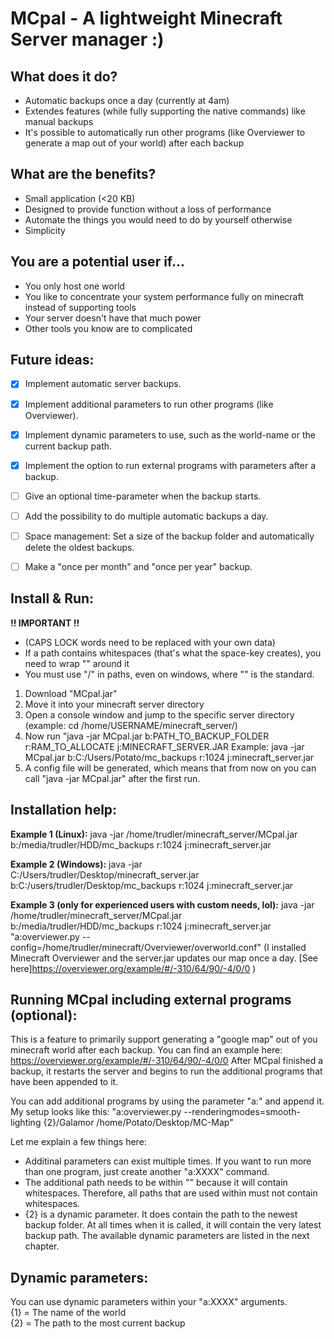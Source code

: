# MCpal - A lightweight Minecraft Server manager :)

## What does it do?
- Automatic backups once a day (currently at 4am)
- Extendes features (while fully supporting the native commands) like manual backups
- It's possible to automatically run other programs (like Overviewer to generate a map out of your world) after each backup

## What are the benefits?
- Small application (<20 KB)
- Designed to provide function without a loss of performance
- Automate the things you would need to do by yourself otherwise
- Simplicity

## You are a potential user if...
- You only host one world
- You like to concentrate your system performance fully on minecraft instead of supporting tools
- Your server doesn't have that much power
- Other tools you know are to complicated

## Future ideas:
- [x] Implement automatic server backups.
- [x] Implement additional parameters to run other programs (like Overviewer).
- [x] Implement dynamic parameters to use, such as the world-name or the current backup path.
- [x] Implement the option to run external programs with parameters after a backup.
- [ ] Give an optional time-parameter when the backup starts.
- [ ] Add the possibility to do multiple automatic backups a day.
- [ ] Space management: Set a size of the backup folder and automatically delete the oldest backups.
- [ ] Make a "once per month" and "once per year" backup.


## Install & Run:
**!! IMPORTANT !!**
- (CAPS LOCK words need to be replaced with your own data)
- If a path contains whitespaces (that's what the space-key creates), you need to wrap "" around it
- You must use "/" in paths, even on windows, where "\" is the standard.

1. Download "MCpal.jar"
2. Move it into your minecraft server directory
3. Open a console window and jump to the specific server directory (example: cd /home/USERNAME/minecraft_server/)
4. Now run "java -jar MCpal.jar b:PATH_TO_BACKUP_FOLDER r:RAM_TO_ALLOCATE j:MINECRAFT_SERVER.JAR
Example: java -jar MCpal.jar b:C:/Users/Potato/mc_backups r:1024 j:minecraft_server.jar
5. A config file will be generated, which means that from now on you can call "java -jar MCpal.jar" after the first run.

## Installation help:

**Example 1 (Linux):** java -jar /home/trudler/minecraft_server/MCpal.jar b:/media/trudler/HDD/mc_backups r:1024 j:minecraft_server.jar

**Example 2 (Windows):** java -jar C:/Users/trudler/Desktop/minecraft_server.jar b:C:/users/trudler/Desktop/mc_backups r:1024 j:minecraft_server.jar

**Example 3 (only for experienced users with custom needs, lol):** java -jar /home/trudler/minecraft_server/MCpal.jar b:/media/trudler/HDD/mc_backups r:1024 j:minecraft_server.jar "a:overviewer.py --config=/home/trudler/minecraft/Overviewer/overworld.conf"
(I installed Minecraft Overviewer and the server.jar updates our map once a day. [See here]https://overviewer.org/example/#/-310/64/90/-4/0/0 )


## Running MCpal including external programs (optional):
This is a feature to primarily support generating a "google map" out of you minecraft world after each backup. You can find an
example here: https://overviewer.org/example/#/-310/64/90/-4/0/0
After MCpal finished a backup, it restarts the server and begins to run the additional programs that have been appended
to it.

You can add additional programs by using the parameter "a:" and append it. My setup looks like this:
"a:overviewer.py --renderingmodes=smooth-lighting {2}/Galamor /home/Potato/Desktop/MC-Map"

Let me explain a few things here:
- Additinal parameters can exist multiple times. If you want to run more than one program, just create another "a:XXXX" command.
- The additional path needs to be within "" because it will contain whitespaces. Therefore, all paths that are used within must not contain whitespaces.
- {2} is a dynamic parameter. It does contain the path to the newest backup folder. At all times when it is called, it will contain the very latest backup path. The available dynamic parameters are listed in the next chapter.

## Dynamic parameters:
You can use dynamic parameters within your "a:XXXX" arguments.</br>
{1} = The name of the world</br>
{2} = The path to the most current backup</br>
